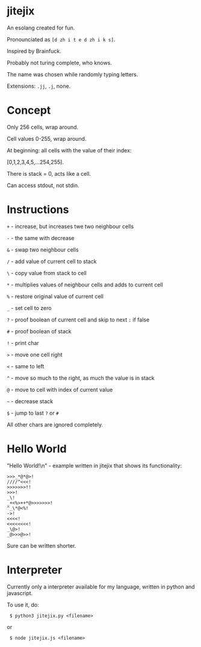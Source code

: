 
# jitejix
An esolang created for fun.

Pronounciated as `[d zh i t e d zh i k s]`.

Inspired by Brainfuck.

Probably not turing complete, who knows.

The name was chosen while randomly typing letters.

Extensions: `.jj`, `.j`, none.

# Concept
Only 256 cells, wrap around.

Cell values 0-255, wrap around.


At beginning: all cells with the value of their index:

[0,1,2,3,4,5,...254,255].


There is stack = 0, acts like a cell.


Can access stdout, not stdin.


# Instructions

`+` - increase, but increases twe two neighbour cells

`-` - the same with decrease

`&` - swap two neighbour cells

`/` - add value of current cell to stack

`\` - copy value from stack to cell

`*` - multiplies values of neighbour cells
    and adds to current cell

`%` - restore original value of current cell

`_` - set cell to zero

`?` - proof boolean of current cell and skip to next `:` if false

`#` - proof boolean of stack

`!` - print char

`>` - move one cell right

`<` - same to left

`^` - move so much to the right, as much the value is in stack

`@` - move to cell with index of current value

`~` - decrease stack

`$` - jump to last `?` or `#`

All other chars are ignored completely.

# Hello World

"Hello World!\n" - example written in jitejix that shows its functionality:
```
>>>_*@*@>!
////^<<<!
>>>>>>>!!
>>>!
_\!
_+<%>++*@>>>>>>>!
^_\*@<%!
->!
<<<<!
<<<<<<<<!
_\@>!
_@>>>@>>!
```
Sure can be written shorter.

# Interpreter
Currently only a interpreter available for my language, written in python and javascript.

To use it, do:
```
 $ python3 jitejix.py <filename>
```
or
```
 $ node jitejix.js <filename>
```
